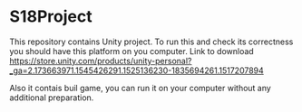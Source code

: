 # S18Project
This repository contains Unity project. To run this and check its correctness you should have this platform on you computer. Link to download https://store.unity.com/products/unity-personal?_ga=2.173663971.1545426291.1525136230-1835694261.1517207894

Also it contais buil game, you can run it on your computer without any additional preparation.
